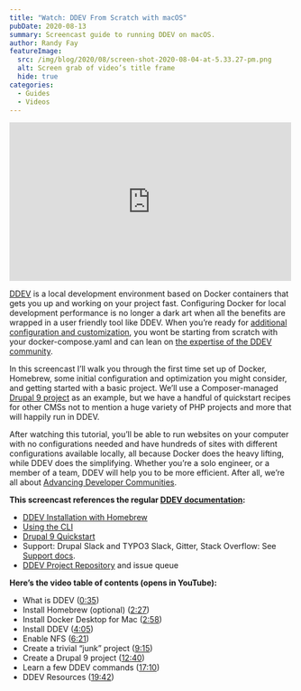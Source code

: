 ```yaml
---
title: "Watch: DDEV From Scratch with macOS"
pubDate: 2020-08-13
summary: Screencast guide to running DDEV on macOS.
author: Randy Fay
featureImage:
  src: /img/blog/2020/08/screen-shot-2020-08-04-at-5.33.27-pm.png
  alt: Screen grab of video’s title frame
  hide: true
categories:
  - Guides
  - Videos
---
```


<div class="video-container">
<iframe loading="lazy" title="DDEV from Scratch on macOS" width="500" height="281" src="https://www.youtube.com/embed/-firvjLr2hE?feature=oembed" frameborder="0" allow="accelerometer; autoplay; encrypted-media; gyroscope; picture-in-picture" allowfullscreen=""></iframe>
</div>

[DDEV](https://ddev.com/ddev-local/) is a local development environment based on Docker containers that gets you up and working on your project fast. Configuring Docker for local development performance is no longer a dark art when all the benefits are wrapped in a user friendly tool like DDEV. When you’re ready for [additional configuration and customization](https://ddev.readthedocs.io/en/stable/users/extend/customization-extendibility/#extending-and-customizing-environments), you wont be starting from scratch with your docker-compose.yaml and can lean on [the expertise of the DDEV community](https://ddev.readthedocs.io/en/stable/users/support/).

In this screencast I’ll walk you through the first time set up of Docker, Homebrew, some initial configuration and optimization you might consider, and getting started with a basic project. We’ll use a Composer-managed [Drupal 9 project](https://ddev.readthedocs.io/en/stable/users/cli-usage/#drupal-9-quickstart) as an example, but we have a handful of quickstart recipes for other CMSs not to mention a huge variety of PHP projects and more that will happily run in DDEV.

After watching this tutorial, you’ll be able to run websites on your computer with no configurations needed and have hundreds of sites with different configurations available locally, all because Docker does the heavy lifting, while DDEV does the simplifying. Whether you’re a solo engineer, or a member of a team, DDEV will help you to be more efficient. After all, we’re all about [Advancing Developer Communities](https://ddev.com/about/).

**This screencast references the regular [DDEV documentation](https://ddev.readthedocs.io/):**

- [DDEV Installation with Homebrew](https://ddev.readthedocs.io/en/stable/#homebrewlinuxbrew-macoslinux)
- [Using the CLI](https://ddev.readthedocs.io/en/stable/users/cli-usage/)
- [Drupal 9 Quickstart](https://ddev.readthedocs.io/en/stable/users/cli-usage/#drupal-9-quickstart)
- Support: Drupal Slack and TYPO3 Slack, Gitter, Stack Overflow: See [Support docs](https://ddev.readthedocs.io/en/stable/users/support/).
- [DDEV Project Repository](https://github.com/ddev/ddev) and issue queue

**Here’s the video table of contents (opens in YouTube):**

- What is DDEV ([0:35](https://youtu.be/-firvjLr2hE?t=31))
- Install Homebrew (optional) ([2:27](https://youtu.be/-firvjLr2hE?t=147))
- Install Docker Desktop for Mac ([2:58](https://youtu.be/-firvjLr2hE?t=178))
- Install DDEV ([4:05](https://youtu.be/-firvjLr2hE?t=244))
- Enable NFS ([6:21](https://youtu.be/-firvjLr2hE?t=381))
- Create a trivial “junk” project ([9:15](https://youtu.be/-firvjLr2hE?t=555))
- Create a Drupal 9 project ([12:40](https://youtu.be/-firvjLr2hE?t=760))
- Learn a few DDEV commands ([17:10](https://youtu.be/-firvjLr2hE?t=1030))
- DDEV Resources ([19:42](https://youtu.be/-firvjLr2hE?t=1182))
